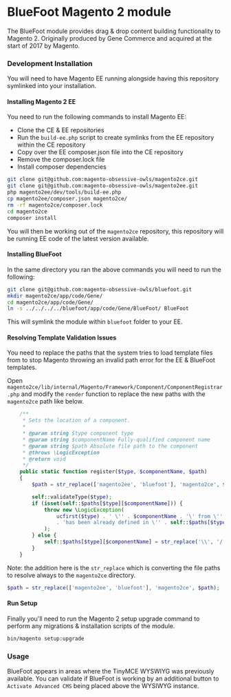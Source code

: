 # BlueFoot Magento 2 module
The BlueFoot module provides drag & drop content building functionality to Magento 2. Originally produced by Gene Commerce and acquired at the start of 2017 by Magento.

### Development Installation

You will need to have Magento EE running alongside having this repository symlinked into your installation.

#### Installing Magento 2 EE

You need to run the following commands to install Magento EE:

- Clone the CE & EE repositories
- Run the `build-ee.php` script to create symlinks from the EE repository within the CE repository
- Copy over the EE composer.json file into the CE repository
- Remove the composer.lock file
- Install composer dependencies

```bash
git clone git@github.com:magento-obsessive-owls/magento2ce.git
git clone git@github.com:magento-obsessive-owls/magento2ee.git
php magento2ee/dev/tools/build-ee.php
cp magento2ee/composer.json magento2ce/
rm -rf magento2ce/composer.lock
cd magento2ce
composer install
```

You will then be working out of the `magento2ce` repository, this repository will be running EE code of the latest version available.

#### Installing BlueFoot

In the same directory you ran the above commands you will need to run the following:

```Bash
git clone git@github.com:magento-obsessive-owls/bluefoot.git
mkdir magento2ce/app/code/Gene/
cd magento2ce/app/code/Gene/
ln -s ../../../../bluefoot/app/code/Gene/BlueFoot/ BlueFoot
```

This will symlink the module within `bluefoot` folder to your EE.

#### Resolving Template Validation Issues

You need to replace the paths that the system tries to load template files from to stop Magento throwing an invalid path error for the EE & BlueFoot templates.

Open `magento2ce/lib/internal/Magento/Framework/Component/ComponentRegistrar.php` and modify the `render` function to replace the new paths with the `magento2ce` path like below.

```Php
    /**
     * Sets the location of a component.
     *
     * @param string $type component type
     * @param string $componentName Fully-qualified component name
     * @param string $path Absolute file path to the component
     * @throws \LogicException
     * @return void
     */
    public static function register($type, $componentName, $path)
    {
        $path = str_replace(['magento2ee', 'bluefoot'], 'magento2ce', $path);

        self::validateType($type);
        if (isset(self::$paths[$type][$componentName])) {
            throw new \LogicException(
                ucfirst($type) . ' \'' . $componentName . '\' from \'' . $path . '\' '
                . 'has been already defined in \'' . self::$paths[$type][$componentName] . '\'.'
            );
        } else {
            self::$paths[$type][$componentName] = str_replace('\\', '/', $path);
        }
    }
```

Note: the addition here is the `str_replace` which is converting the file paths to resolve always to the `magento2ce` directory.

```php
$path = str_replace(['magento2ee', 'bluefoot'], 'magento2ce', $path);
```

#### Run Setup

Finally you'll need to run the Magento 2 setup upgrade command to perform any migrations & installation scripts of the module.

```bash
bin/magento setup:upgrade
```

### Usage

BlueFoot appears in areas where the TinyMCE WYSWIYG was previously available. You can validate if BlueFoot is working by an additional button to `Activate Advanced CMS` being placed above the WYSIWYG instance. 